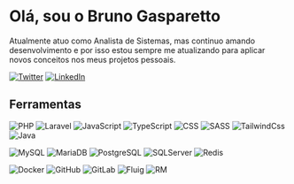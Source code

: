 # Olá, sou o Bruno Gasparetto

Atualmente atuo como Analista de Sistemas, mas continuo amando desenvolvimento e por isso estou sempre me atualizando para aplicar novos conceitos nos meus projetos pessoais.

[![Twitter](https://img.shields.io/badge/Twitter-000000?style=for-the-badge&logo=Twitter&logoColor=white)](https://twitter.com/brunoguntz) [![LinkedIn](https://img.shields.io/badge/LinkedIn-000000?style=for-the-badge&logo=LinkedIn&logoColor=white)](https://www.linkedin.com/in/brunogasparetto)

## Ferramentas

![PHP](https://img.shields.io/badge/PHP-7a86b8?style=flat&logo=PHP&logoColor=white)
![Laravel](https://img.shields.io/badge/Laravel-ff3326?style=flat&logo=Laravel&logoColor=white)
![JavaScript](https://img.shields.io/badge/JS-F7DF1E?style=flat&logo=javascript&logoColor=white)
![TypeScript](https://img.shields.io/badge/TypeScript-3179c6?style=flat&logo=TypeScript&logoColor=white)
![CSS](https://img.shields.io/badge/CSS-379ad6?style=flat&logo=csswizardry&logoColor=white)
![SASS](https://img.shields.io/badge/SASS-ce6b9c?style=flat&logo=sass&logoColor=white)
![TailwindCss](https://img.shields.io/badge/TailwindCss-38bdf8?style=flat&logo=tailwindcss&logoColor=white)
![Java](https://img.shields.io/badge/Java-e97104?style=plastic&logo=OpenJDK&logoColor=white)

![MySQL](https://img.shields.io/badge/MySQL-3e6e93?style=flat&logo=MySQL&logoColor=white)
![MariaDB](https://img.shields.io/badge/MariaDB-ba7257?style=flat&logo=MariaDB&logoColor=white)
![PostgreSQL](https://img.shields.io/badge/PostgreSQL-336791?style=flat&logo=Postgresql&logoColor=white)
![SQLServer](https://img.shields.io/badge/SQLServer-0078d4?style=flat&logo=microsoft&logoColor=white)
![Redis](https://img.shields.io/badge/Redis-c83632?style=flat&logo=redis&logoColor=white)

![Docker](https://img.shields.io/badge/Docker-119fed?style=flat&logo=docker&logoColor=white)
![GitHub](https://img.shields.io/badge/GitHub-080808?style=flat&logo=github&logoColor=white)
![GitLab](https://img.shields.io/badge/GitLab-e34930?style=flat&logo=gitlab&logoColor=white)
![Fluig](https://img.shields.io/badge/Fluig-ffcc10?style=flat&logo=totvs&logoColor=white)
![RM](https://img.shields.io/badge/RM-0199be?style=flat&logo=totvs&logoColor=white)

